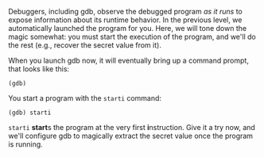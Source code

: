 Debuggers, including gdb, observe the debugged program _as it runs_ to expose information about its runtime behavior.
In the previous level, we automatically launched the program for you.
Here, we will tone down the magic somewhat: you must start the execution of the program, and we'll do the rest (e.g., recover the secret value from it).

When you launch gdb now, it will eventually bring up a command prompt, that looks like this:

```gdb
(gdb) 
```

You start a program with the `starti` command:

```gdb
(gdb) starti
```

`starti` **start**s the program at the very first **i**nstruction.
Give it a try now, and we'll configure gdb to magically extract the secret value once the program is running.

